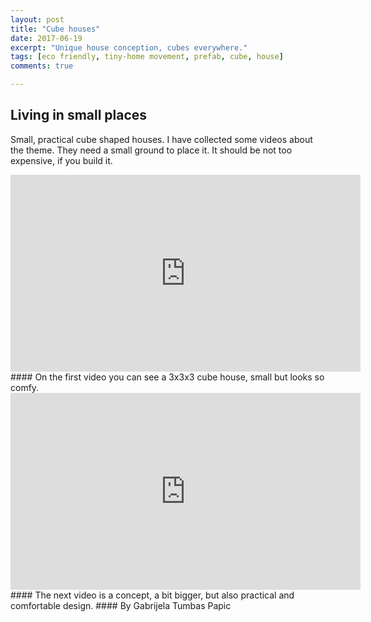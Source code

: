 ```yaml
---
layout: post
title: "Cube houses"
date: 2017-06-19
excerpt: "Unique house conception, cubes everywhere."
tags: [eco friendly, tiny-home movement, prefab, cube, house]
comments: true

---
```


## Living in small places

Small, practical cube shaped houses. I have collected some videos about the theme.
They need a small ground to place it. It should be not too expensive, if you build it.




<iframe width="560" height="315" src="https://www.youtube.com/embed/gM0vpsP-Bmg" frameborder="0" allowfullscreen></iframe>
#### On the first video you can see a 3x3x3 cube house, small but looks so comfy.



<iframe width="560" height="315" src="https://www.youtube.com/embed/C8OvAewxrJU" frameborder="0" allowfullscreen></iframe>
#### The next video is a concept, a bit bigger, but also practical and comfortable design.
#### By Gabrijela Tumbas Papic

